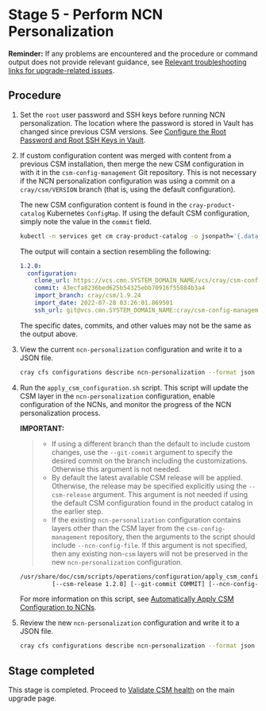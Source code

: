 # Stage 5 - Perform NCN Personalization

**Reminder:** If any problems are encountered and the procedure or command output does not provide relevant guidance, see
[Relevant troubleshooting links for upgrade-related issues](README.md#relevant-troubleshooting-links-for-upgrade-related-issues).

## Procedure

1. Set the `root` user password and SSH keys before running NCN personalization.
   The location where the password is stored in Vault has changed since previous
   CSM versions. See
   [Configure the Root Password and Root SSH Keys in Vault](../../operations/CSM_product_management/Configure_Non-Compute_Nodes_with_CFS.md#2-configure-the-root-password-and-ssh-keys-in-vault).

1. If custom configuration content was merged with content from a previous CSM
   installation, then merge the new CSM configuration in with it in the `csm-config-management`
   Git repository. This is not necessary if the NCN personalization configuration
   was using a commit on a `cray/csm/VERSION` branch (that is, using the default
   configuration).

   The new CSM configuration content is found in the `cray-product-catalog`
   Kubernetes `ConfigMap`. If using the default CSM configuration, simply note the value in
   the `commit` field.

   ```bash
   kubectl -n services get cm cray-product-catalog -o jsonpath='{.data.csm}'
   ```

   The output will contain a section resembling the following:

   ```yaml
   1.2.0:
     configuration:
       clone_url: https://vcs.cmn.SYSTEM_DOMAIN_NAME/vcs/cray/csm-config-management.git
       commit: 43ecfa8236bed625b54325ebb70916f55884b3a4
       import_branch: cray/csm/1.9.24
       import_date: 2022-07-28 03:26:01.869501
       ssh_url: git@vcs.cmn.SYSTEM_DOMAIN_NAME:cray/csm-config-management.git
   ```

   The specific dates, commits, and other values may not be the same as the output above.

1. View the current `ncn-personalization` configuration and write it to a JSON file.

   ```bash
   cray cfs configurations describe ncn-personalization --format json | tee ncn-personalization.json
   ```

1. Run the `apply_csm_configuration.sh` script. This script will update the CSM
   layer in the `ncn-personalization` configuration, enable configuration of
   the NCNs, and monitor the progress of the NCN personalization process.

   **IMPORTANT:**

   > * If using a different branch than the default to include custom
       changes, use the `--git-commit` argument to specify the desired commit on
       the branch including the customizations. Otherwise this argument is not needed.
   > * By default the latest available CSM release will be applied. Otherwise, the
       release may be specified explicitly using the `--csm-release` argument.
       This argument is not needed if using the default CSM configuration found in the
       product catalog in the earlier step.
   > * If the existing `ncn-personalization` configuration contains layers other than
       the CSM layer from the `csm-config-management` repository, then the arguments
       to the script should include `--ncn-config-file`. If this argument is not specified,
       then any existing non-`csm` layers will not be preserved in the new
       `ncn-personalization` configuration.

   ```bash
   /usr/share/doc/csm/scripts/operations/configuration/apply_csm_configuration.sh \
            [--csm-release 1.2.0] [--git-commit COMMIT] [--ncn-config-file  /path/to/ncn-personalization.json]
   ```

   For more information on this script, see [Automatically Apply CSM Configuration to NCNs](../../operations/CSM_product_management/Configure_Non-Compute_Nodes_with_CFS.md#option-1-automatically-apply-csm-configuration).

1. Review the new `ncn-personalization` configuration and write it to a JSON file.

   ```bash
   cray cfs configurations describe ncn-personalization --format json | tee ncn-personalization.json.new
   ```

## Stage completed

This stage is completed. Proceed to [Validate CSM health](../README.md#3-validate-csm-health) on the main upgrade page.

